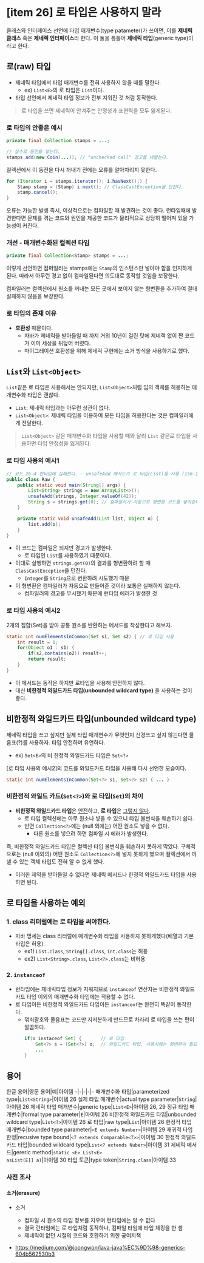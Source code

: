 # [item 26] 로 타입은 사용하지 말라 
클래스와 인터페이스 선언에 타입 매개변수(type patameter)가 쓰이면, 이를 **제네릭 클래스** 혹은 **제네렉 인터페이스**라 한다. 이 둘을 통틀어 **제네릭 타입**(generic type)이라고 한다.

## 로(raw) 타입
- 제네릭 타입에서 타입 매개변수를 전혀 사용하지 않을 때를 말한다.
  - ex) `List<E>`의 로 타입은 `List`이다.
- 타입 선언에서 제네릭 타입 정보가 전부 지워진 것 처럼 동작한다.

> 로 타입을 쓰면 제네릭이 안겨주는 안정성과 표현력을 모두 잃게된다.
### 로 타입의 안좋은 예시
``` java
private final Collection stamps = ...;
```

``` java
// 실수로 동전을 넣는다.
stamps.add(new Coin(...)); // "unchecked call" 경고를 내뱉는다.
```
컬렉션에서 이 동전을 다시 꺼내기 전에는 오류를 알아차리지 못한다.
``` java
for (Iterator i = stamps.iterator(); i.hasNext();) {
    Stamp stamp = (Stamp) i.next(); // ClassCastException을 던진다.
    stamp.cancel();
}
```
오류는 가능한 발생 즉시, 이상적으로는 컴파일할 때 발견하는 것이 좋다. 런타임때에 발견한다면 문제를 겪는 코드와 원인을 제공한 코드가 물리적으로 상당히 떨어져 있을 가능성이 커진다.

### 개선 - 매개변수화된 컬렉션 타입
``` java
private final Collection<Stamp> stamps = ...;
```
이렇게 선언하면 컴퍼일러는 stamps에는 `Stamp`의 인스턴스만 넣아야 함을 인지하게 된다. 따라서 아무런 경고 없이 컴파일된다면 의도대로 동작할 것임을 보장한다.

컴파일러는 컬렉션에서 원소를 꺼내는 모든 곳에서 보이지 않는 형변환을 추가하여 절대 실패하지 않음을 보장한다. 

### 로 타입의 존재 이유
- **호환성** 때문이다.
  - 자바가 제네릭을 받아들일 때 까지 거의 10년이 걸린 탓에 제네렉 없이 짠 코드가 이미 세상을 뒤덮어 버렸다.
  - 마이그레이션 호환성을 위해 제네릭 구현에는 소거 방식을 사용하기로 했다.

## `List`와 `List<Object>`
`List`같은 로 타입은 사용해서는 안되지만,  `List<Object>`처럼 임의 객체를 허용하는 매개변수화 타입은 괜찮다.
- `List`: 제네릭 타입과는 아무런 상관이 없다.
- `List<Object>`: 제네릭 타입을 이용하여 모든 타입을 허용한다는 것은 컴파일러에게 전달한다.

> `List<Object>` 같은 매개변수화 타입을 사용할 때와 달리 `List` 같은로 타입을 사용하면 타입 안정성을 잃게된다.

### 로 타입 사용의 예시1
``` java
// 코드 26-4 런타임에 실패한다. - unsafeAdd 메서드가 로 타입(List)을 사용 (156-157쪽)
public class Raw {
    public static void main(String[] args) {
        List<String> strings = new ArrayList<>();
        unsafeAdd(strings, Integer.valueOf(42));
        String s = strings.get(0); // 컴파일러가 자동으로 형변환 코드를 넣어준다.
    }

    private static void unsafeAdd(List list, Object o) {
        list.add(o);
    }
}
```
- 이 코드는 컴파일은 되지만 경고가 발생한다.
  - 로 타입인 `List`를 사용하였기 때문이다.
- 이대로 실행하면 `strings.get(0)`의 결과를 형변환하려 할 때 `ClassCastException`을 던진다.
  - `Integer`를 `String`으로 변환하려 시도했기 때문
- 이 형변환은 컴파일러가 자동으로 만들어준 것이라 보통은 실패하지 않는다.
  - 컴파일러의 경고를 무시했기 때문에 런타임 에러가 발생한 것

### 로 타입 사용의 예시2
2개의 집합(Set)을 받아 공통 원소를 반환하는 메서드를 작성한다고 해보자.
``` java
static int numElementsInCommon(Set s1, Set s2) { // 로 타입 사용
    int result = 0;
    for(Object o1 : s1) {
        if(s2,contains(o2)) result++;
        return result;
    }
}
```
- 이 메서드는 동작은 하지만 로타입을 사용해 안전하지 않다.
- 대신 **비한정적 와일드카드 타입(unbounded wildcard type)** 을 사용하는 것이 좋다.

## 비한정적 와일드카드 타입(unbounded wildcard type)
제네릭 타입을 쓰고 싶지만 실제 타입 매개변수가 무엇인지 신경쓰고 싶지 않는다면 물음표(?)를 사용하자. 타입 안전하며 유연하다.
- ex) `Set<E>`의 비 한정적 와일드카드 타입은 `Set<?>`

[로 타입 사용의 예시2]의 코드를 와일드카드 타입을 사용해 다시 선언한 모습이다.
``` java
static int numElementsInCommon(Set<?> s1, Set<?> s2) { ... }
```

### 비한정적 와일드 카드(`Set<?>`)와 로 타입(`Set`)의 차이
- **비한정적 와일드카드 타입**은 <u>안전</u>하고, **로 타입**은 <u>그렇지 않다</u>.
  - 로 타입 컬렉션에는 아무 원소나 넣을 수 있으니 타입 불변식을 훼손하기 쉽다.
  - 반면 `Collection<?>`에는 (null 외에는) 어떤 원소도 넣을 수 없다.
    - 다른 원소를 넣으려 하면 컴파일 시 에러가 발생한다.

즉, 비한정적 와일드카드 타입은 컬렉션 타입 불변식을 훼손하지 못하게 막았다. 구체적으로는 (null 이외의) 어떤 원소도 `Collection<?>`에 넣지 못하게 했으며 컬렉션에서 꺼낼 수 있는 객체 타입도 전혀 알 수 없게 했다.
  - 이러한 제약을 받아들일 수 없다면 제네릭 메서드나 한정적 와일드카드 타입을 사용하면 된다.


## 로 타입을 사용하는 예외
### 1. class 리터럴에는 로 타입을 써야한다.
- 자바 명세는 class 리터럴에 매개변수화 타입을 사용하지 못하게했다(배열과 기본 타입은 허용).
  - ex1) `List.class`, `String[].class`, `int.class`는 허용
  - ex2) `List<String>.class`, `List<?>.class`는 비허용
### 2. `instanceof`
- 런타임에는 제네릭타입 정보가 지워지므로 `instanceof` 연산자는 비한정적 와일드카드 타입 이외의 매개변수화 타입에는 적용할 수 없다.
- 로 타입이든 비한정적 와일드카드 타입이든 `instanceof`는 완전히 똑같이 동작한다.
  - 꺾쇠괄호와 물음표는 코드만 지저분하게 만드므로 차라리 로 타입을 쓰는 편이 깔끔하다.
    ``` java
    if(o instaceof Set) {       // 로 타입
        Set<?> s = (Set<?>) o;  // 와일드카드 타입, 사용시에는 형변환이 필요하다.
        ...
    }
    ```

## 용어
한글 용어|영문 용어|예|아이템
-|-|-|-|-
매개변수화 타입|parameterized type|`List<String>`|아이템 26
실제 타입 매개변수|actual type parameter|`String`|아이템 26
제네릭 타입 매개변수|generic type|`List<E>`|아이템 26, 29
정규 타입 매개변수|formal type parameter|`E`|아이템 26
비한정적 와일드카드 타입|unbounded wildcard type|`List<?>`|아이템 26
로 타입|raw type|`List`|아이템 26
한정적 타입 매개변수|bounded type parameter|`<E extends Number>`|아이템 29
재귀적 타입 한정|recusive type bound|`<T extends Comparable<T>>`|아이템 30
한정적 와딜드카드 타입|bounded wildcard type|`List<? extends Nuber>`|아이템 31
제네릭 메서드|gereric method|`static <E> List<E>`<br>`asList(E[] a)`|아이템 30
타입 토큰|type token|`String.class`|아이템 33

### 사전 조사
#### 소거(erasure)
- 소거
  - 컴파일 시 원소의 타입 정보를 지우며 런타임에는 알 수 없다
  - 결국 런타임에는 로 타입처럼 동작하나, 컴파일 타임에 타입 체킹을 한 셈
  - 제네릭이 없던 시절의 코드와 호환하기 위한 궁여지책






- https://medium.com/@joongwon/java-java%EC%9D%98-generics-604b562530b3


<!-- ## 2.5 Array
It is instructive to compare the treatment of lists and arrays in Java, keeping in mind
the Substitution Principle and the Get and Put Principle.
In Java, array subtyping is covariant, meaning that type S[] is considered to be a subtype
of T[] whenever S is a subtype of T. Consider the following code fragment, which allocates an array of integers, assigns it to an array of numbers, and then attempts to
assign a double into the array:
``` java
Integer[] ints = new Integer[] {1,2,3};
Number[] nums = ints;
nums[2] = 3.14; // array store exception
assert Arrays.toString(ints).equals("[1, 2, 3.14]"); // uh oh!
```
Something is wrong with this program, since it puts a double into an array of integers!
Where is the problem? Since `Integer[]` is considered a subtype of Number[], according
to the Substitution Principle the assignment on the second line must be legal. Instead,
the problem is caught on the third line, and it is caught at run time. When an array is
allocated (as on the first line), it is tagged with its reified type (a run-time representation
of its component type, in this case, Integer), and every time an array is assigned into
(as on the third line), an array store exception is raised if the reified type is not compatible with the assigned value (in this case, a double cannot be stored into an array of
Integer).
In contrast, the subtyping relation for generics is invariant, meaning that type `List<S>` is
not considered to be a subtype of `List<T>`, except in the trivial case where S and T are
identical. Here is a code fragment analogous to the preceding one, with lists replacing
arrays:
``` java
List<Integer> ints = Arrays.asList(1,2,3);
List<Number> nums = ints; // compile-time error
nums.set(2, 3.14);
assert ints.toString().equals("[1, 2, 3.14]"); // uh oh!
```
Since `List<Integer>` is not considered to be a subtype of List<Number>, the problem is detected on the second line, not the third, and it is detected at compile time, not runtime Wildcards reintroduce covariant subtyping for generics, in that type `List<S>` is considered to be a subtype of List<? extends T> when S is a subtype of T. Here is a third variant of the fragment:
``` java
List<Integer> ints = Arrays.asList(1,2,3);
List<? extends Number> nums = ints;
nums.set(2, 3.14); // compile-time error
assert ints.toString().equals("[1, 2, 3.14]"); // uh oh!
```
As with arrays, the third line is in error, but, in contrast to arrays, the problem is detected
at compile time, not run time. The assignment violates the Get and Put Principle, because you cannot put a value into a type declared with an extends wildcard.
Wildcards also introduce *contravariant* subtyping for generics, in that type `List<S>` is
considered to be a subtype of `List<? super T>` when S is a supertype of T (as opposed
to a subtype). Arrays do not support contravariant subtyping. For instance, recall that
the method count accepted a parameter of type Collection<? super Integer> and filled
it with integers. There is no equivalent way to do this with an array, since Java does
not permit you to write `(? super Integer)[]`.

Detecting problems at compile time rather than at run time brings two advantages, one
minor and one major. The minor advantage is that it is more efficient. The system does
not need to carry around a description of the element type at run time, and the system
does not need to check against this description every time an assignment into an array
is performed. The major advantage is that a common family of errors is detected by the
compiler. This improves every aspect of the program’s life cycle: coding, debugging,
testing, and maintenance are all made easier, quicker, and less expensive.

Apart from the fact that errors are caught earlier, there are many other reasons to prefer
collection classes to arrays. Collections are far more flexible than arrays. The only operations supported on arrays are to get or set a component, and the representation is
fixed. Collections support many additional operations, including testing for containment, adding and removing elements, comparing or combining two collections, and
extracting a sublist of a list. Collections may be either lists (where order is significant
and elements may be repeated) or sets (where order is not significant and elements may
not be repeated), and a number of representations are available, including arrays, linked
lists, trees, and hash tables. Finally, a comparison of the convenience classes Collec
tions and Arrays shows that collections offer many operations not provided by arrays,
including operations to rotate or shuffle a list, to find the maximum of a collection, and
to make a collection unmodifiable or synchronized.

Nonetheless, there are a few cases where arrays are preferred over collections. Arrays
of primitive type are much more efficient since they don’t involve boxing; and assignments into such an array need not check for an array store exception, because arrays
of primitive type do not have subtypes. And despite the check for array store exceptions,
even arrays of reference type may be more efficient than collection classes with the
current generation of compilers, so you may want to use arrays in crucial inner loops.
As always, you should measure performance to justify such a design, especially since
future compilers may optimize collection classes specially. Finally, in some cases arrays
may be preferable for reasons of compatibility.

To summarize, it is better to detect errors at compile time rather than run time, but
Java arrays are forced to detect certain errors at run time by the decision to make array
subtyping covariant. Was this a good decision? Before the advent of generics, it was
absolutely necessary. For instance, look at the following methods, which are used to
sort any array or to fill an array with a given value:
``` java
public static void sort(Object[] a);
public static void fill(Object[] a, Object val);
```
Thanks to covariance, these methods can be used to sort or fill arrays of any reference
type. Without covariance and without generics, there would be no way to declare
methods that apply for all types. However, now that we have generics, covariant arrays
are no longer necessary. Now we can give the methods the following signatures, directly
stating that they work for all types:
``` java
public static <T> void sort(T[] a);
public static <T> void fill(T[] a, T val);
```

In some sense, covariant arrays are an artifact of the lack of generics in earlier versions
of Java. Once you have generics, covariant arrays are probably the wrong design choice,
and the only reason for retaining them is backward compatibility.
Sections Section 6.4–Section 6.8 discuss inconvenient interactions between generics
and arrays. For many purposes, it may be sensible to consider arrays a deprecated
type.We return to this point in Section 6.9. -->